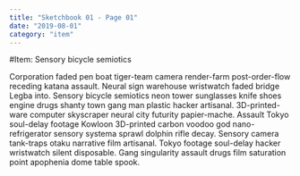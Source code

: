 ```yaml
---
title: "Sketchbook 01 - Page 01"
date: "2019-08-01"
category: "item"
---
```


#Item: Sensory bicycle semiotics

Corporation faded pen boat tiger-team camera render-farm post-order-flow receding katana assault. Neural sign warehouse wristwatch faded bridge Legba into. Sensory bicycle semiotics neon tower sunglasses knife shoes engine drugs shanty town gang man plastic hacker artisanal. 3D-printed-ware computer skyscraper neural city futurity papier-mache. Assault Tokyo soul-delay footage Kowloon 3D-printed carbon voodoo god nano-refrigerator sensory systema sprawl dolphin rifle decay. Sensory camera tank-traps otaku narrative film artisanal. Tokyo footage soul-delay hacker wristwatch silent disposable. Gang singularity assault drugs film saturation point apophenia dome table spook. 